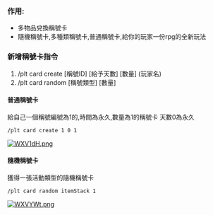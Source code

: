 ### 作用:
- 多物品兌換稱號卡
- 隨機稱號卡,多種類稱號卡,普通稱號卡,給你的玩家一份rpg的全新玩法

### 新增稱號卡指令
1. /plt card create [稱號ID] [給予天數] [數量] (玩家名)
2. /plt card random [稱號類型] [數量]

#### 普通稱號卡
給自己一個稱號編號為1的,時間為永久,數量為1的稱號卡 天數0為永久
```
/plt card create 1 0 1
```
[![WXV1dH.png](https://z3.ax1x.com/2021/07/30/WXV1dH.png)](https://imgtu.com/i/WXV1dH)

#### 隨機稱號卡
獲得一張活動類型的隨機稱號卡
```
/plt card random itemStack 1
```
[![WXVYWt.png](https://z3.ax1x.com/2021/07/30/WXVYWt.png)](https://imgtu.com/i/WXVYWt)